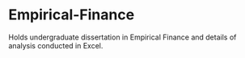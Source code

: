 # Empirical-Finance
Holds undergraduate dissertation in Empirical Finance and details of analysis conducted in Excel.
